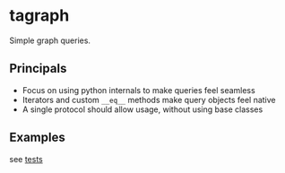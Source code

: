 # tagraph

Simple graph queries.

## Principals
- Focus on using python internals to make queries feel seamless
- Iterators and custom `__eq__` methods make query objects feel native
- A single protocol should allow usage, without using base classes

## Examples
see [tests](./tests/test_tagraph.py)
